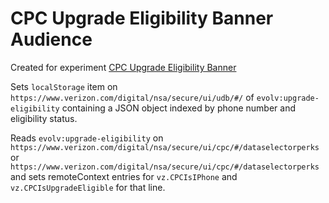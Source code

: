 # CPC Upgrade Eligibility Banner Audience

Created for experiment [CPC Upgrade Eligibility Banner](https://evolv-ai.atlassian.net/browse/VCG2-867)

Sets `localStorage` item on `https://www.verizon.com/digital/nsa/secure/ui/udb/#/` of `evolv:upgrade-eligibility` containing a JSON object indexed by phone number and eligibility status.

Reads `evolv:upgrade-eligibility` on `https://www.verizon.com/digital/nsa/secure/ui/cpc/#/dataselectorperks` or `https://www.verizon.com/digital/nsa/secure/ui/cpc/#/dataselectorperks` and sets remoteContext entries for `vz.CPCIsIPhone` and `vz.CPCIsUpgradeEligible` for that line.